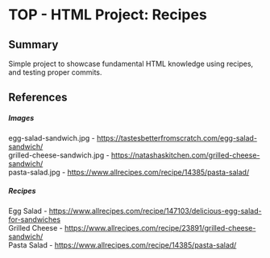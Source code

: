 # TOP - HTML Project: Recipes

## Summary

Simple project to showcase fundamental HTML knowledge using recipes, and testing proper commits.

## References

##### Images

egg-salad-sandwich.jpg - https://tastesbetterfromscratch.com/egg-salad-sandwich/ <br>
grilled-cheese-sandwich.jpg - https://natashaskitchen.com/grilled-cheese-sandwich/ <br>
pasta-salad.jpg - https://www.allrecipes.com/recipe/14385/pasta-salad/ <br>

##### Recipes

Egg Salad - https://www.allrecipes.com/recipe/147103/delicious-egg-salad-for-sandwiches <br>
Grilled Cheese - https://www.allrecipes.com/recipe/23891/grilled-cheese-sandwich/ <br>
Pasta Salad - https://www.allrecipes.com/recipe/14385/pasta-salad/ <br>
